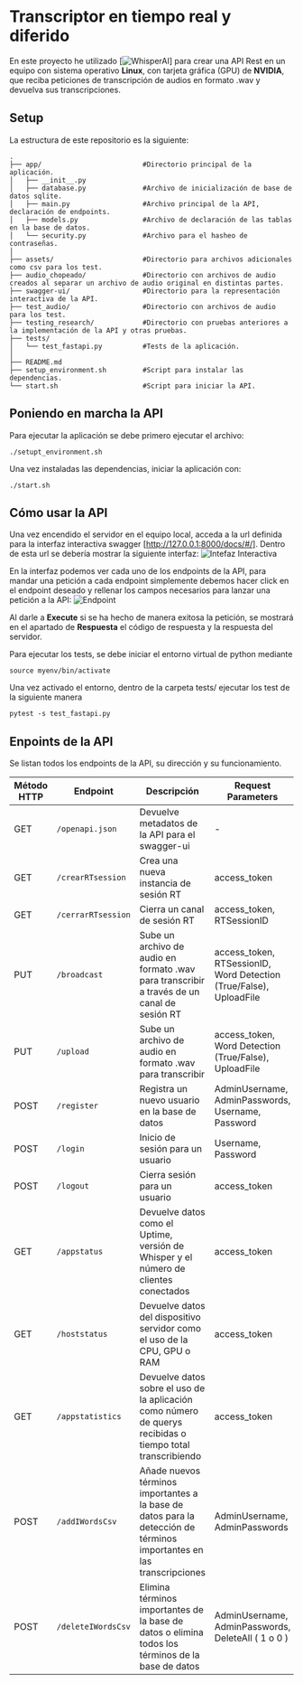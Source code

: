 # Transcriptor en tiempo real y diferido
En este proyecto he utilizado [![WhisperAI](https://github.com/openai/whisper)] para crear una API Rest en un equipo con sistema operativo **Linux**, con tarjeta gráfica (GPU) de **NVIDIA**, que reciba peticiones de transcripción de audios en formato .wav y devuelva sus transcripciones.

## Setup
La estructura de este repositorio es la siguiente:
```
.
├── app/                         #Directorio principal de la aplicación.
│   ├── __init__.py             
│   ├── database.py              #Archivo de inicialización de base de datos sqlite.
│   ├── main.py                  #Archivo principal de la API, declaración de endpoints.
│   ├── models.py                #Archivo de declaración de las tablas en la base de datos.
│   └── security.py              #Archivo para el hasheo de contraseñas.
│
├── assets/                      #Directorio para archivos adicionales como csv para los test.
├── audio_chopeado/              #Directorio con archivos de audio creados al separar un archivo de audio original en distintas partes.          
├── swagger-ui/                  #Directorio para la representación interactiva de la API.
├── test_audio/                  #Directorio con archivos de audio para los test.
├── testing_research/            #Directorio con pruebas anteriores a la implementación de la API y otras pruebas.
├── tests/               
│   └── test_fastapi.py          #Tests de la aplicación.
│
├── README.md
├── setup_environment.sh         #Script para instalar las dependencias.
└── start.sh                     #Script para iniciar la API.
```
## Poniendo en marcha la API
Para ejecutar la aplicación se debe primero ejecutar el archivo:
```
./setupt_environment.sh
```
Una vez instaladas las dependencias, iniciar la aplicación con:
```
./start.sh
```

## Cómo usar la API
Una vez encendido el servidor en el equipo local, acceda a la url definida para la interfaz interactiva swagger [http://127.0.0.1:8000/docs/#/]. Dentro de esta url se debería mostrar la siguiente interfaz:
![Intefaz Interactiva](https://github.com/user-attachments/assets/c9f37544-d27a-48fd-90b8-f28ae69c4e90)

En la interfaz podemos ver cada uno de los endpoints de la API, para mandar una petición a cada endpoint simplemente debemos hacer click en el endpoint deseado y rellenar los campos necesarios para lanzar una petición a la API:
![Endpoint](https://github.com/user-attachments/assets/675d67fd-8573-4631-9519-f72d4c5d9ee2)

Al darle a **Execute** si se ha hecho de manera exitosa la petición, se mostrará en el apartado de **Respuesta** el código de respuesta y la respuesta del servidor.

Para ejecutar los tests, se debe iniciar el entorno virtual de python mediante
```
source myenv/bin/activate
```
Una vez activado el entorno, dentro de la carpeta tests/ ejecutar los test de la siguiente manera
```
pytest -s test_fastapi.py
```

## Enpoints de la API
Se listan todos los endpoints de la API, su dirección y su funcionamiento.

| Método HTTP | Endpoint | Descripción | Request Parameters | Response body |
|-------------|----------|-------------|--------------------|---------------|
| GET | `/openapi.json` | Devuelve metadatos de la API para el swagger-ui | - | - |
| GET | `/crearRTsession` | Crea una nueva instancia de sesión RT | access_token | String "RT_Session" |
| GET | `/cerrarRTsession` | Cierra un canal de sesión RT | access_token, RTSessionID | Objeto JSON |
| PUT | `/broadcast` | Sube un archivo de audio en formato .wav para transcribir a través de un canal de sesión RT | access_token, RTSessionID, Word Detection (True/False), UploadFile | Objeto JSON |
| PUT | `/upload` | Sube un archivo de audio en formato .wav para transcribir | access_token, Word Detection (True/False), UploadFile | Objeto JSON |
| POST | `/register` | Registra un nuevo usuario en la base de datos | AdminUsername, AdminPasswords, Username, Password | Objeto JSON |
| POST | `/login` | Inicio de sesión para un usuario | Username, Password | String "access_token" |
| POST | `/logout` | Cierra sesión para un usuario | access_token | String "logout completado |
| GET | `/appstatus` | Devuelve datos como el Uptime, versión de Whisper y el número de clientes conectados | access_token | Objeto JSON |
| GET | `/hoststatus` | Devuelve datos del dispositivo servidor como el uso de la CPU, GPU o RAM | access_token | Objeto JSON |
| GET | `/appstatistics` | Devuelve datos sobre el uso de la aplicación como número de querys recibidas o tiempo total transcribiendo | access_token | Objeto JSON |
| POST | `/addIWordsCsv` | Añade nuevos términos importantes a la base de datos para la detección de términos importantes en las transcripciones | AdminUsername, AdminPasswords | Objeto JSON |
| POST | `/deleteIWordsCsv` | Elimina términos importantes de la base de datos o elimina todos los términos de la base de datos | AdminUsername, AdminPasswords, DeleteAll ( 1 o 0 ) | Objeto JSON |


